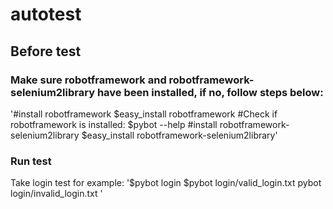 # autotest

## Before test

### Make sure robotframework and robotframework-selenium2library have been installed, if no, follow steps below:

'#install robotframework
$easy_install robotframework
#Check if robotframework is installed:
$pybot --help
#install robotframework-selenium2library
$easy_install robotframework-selenium2library'

### Run test
Take login test for example: 
'$pybot login
$pybot login/valid_login.txt
pybot login/invalid_login.txt
'
